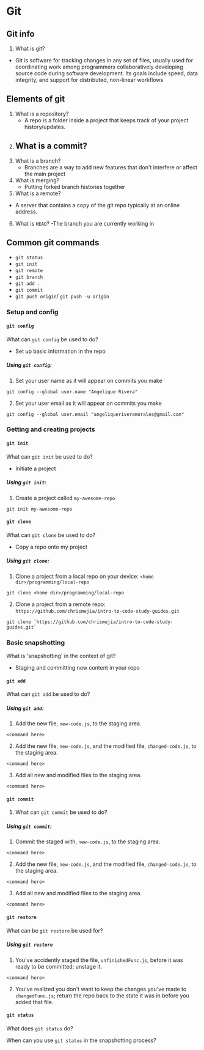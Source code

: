 # Git

## Git info

1. What is git?

- Git is software for tracking changes in any set of files, usually used for coordinating work among programmers collaboratively developing source code during software development. Its goals include speed, data integrity, and support for distributed, non-linear workflows

## Elements of git

1. What is a repository?
   - A repo is a folder inside a project that keeps track of your project history/updates.
2. ## What is a commit?
3. What is a branch?
   - Branches are a way to add new features that don't interfere or affect the main project
4. What is merging?
   - Putting forked branch histories together
5. What is a remote?

- A server that contains a copy of the git repo typically at an online address.

6. What is `HEAD`?
   -The branch you are currently working in

## Common git commands

- `git status`
- `git init`
- `git remote`
- `git branch`
- `git add .`
- `git commit`
- `git push origin`/ `git push -u origin`

### Setup and config

#### `git config`

What can `git config` be used to do?

- Set up basic information in the repo

##### Using `git config`:

1. Set your user name as it will appear on commits you make

```shell
git config --global user.name "Angelique Rivera"
```

2. Set your user email as it will appear on commits you make

```shell
git config --global user.email "angeliqueriveramorales@gmail.com"
```

### Getting and creating projects

#### `git init`

What can `git init` be used to do?

- Initiate a project

##### Using `git init`:

1. Create a project called `my-awesome-repo`

```shell
git init my-awesome-repo
```

#### `git clone`

What can `git clone` be used to do?

- Copy a repo onto my project

##### Using `git clone`:

1. Clone a project from a local repo on your device: `<home dir>/programming/local-repo`

```shell
git clone <home dir>/programming/local-repo
```

2. Clone a project from a remote repo: `https://github.com/chrismejia/intro-to-code-study-guides.git`

```shell
git clone `https://github.com/chrismejia/intro-to-code-study-guides.git`
```

### Basic snapshotting

What is 'snapshotting' in the context of git?

- Staging and committing new content in your repo

#### `git add`

What can `git add` be used to do?

##### Using `git add`:

1. Add the new file, `new-code.js`, to the staging area.

```shell
<command here>
```

2. Add the new file, `new-code.js`, and the modified file, `changed-code.js`, to the staging area.

```shell
<command here>
```

3. Add all new and modified files to the staging area.

```shell
<command here>
```

#### `git commit`

1. What can `git commit` be used to do?

##### Using `git commit`:

1. Commit the staged with, `new-code.js`, to the staging area.

```shell
<command here>
```

2. Add the new file, `new-code.js`, and the modified file, `changed-code.js`, to the staging area.

```shell
<command here>
```

3. Add all new and modified files to the staging area.

```shell
<command here>
```

#### `git restore`

What can be `git restore` be used for?

##### Using `git restore`

1. You've accidently staged the file, `unfinishedFunc.js`, before it was ready to be committed; unstage it.

```shell
<command here>
```

2. You've realized you don't want to keep the changes you've made to `changedFunc.js`; return the repo back to the state it was in before you added that file.

#### `git status`

What does `git status` do?

When can you use `git status` in the snapshotting process?
